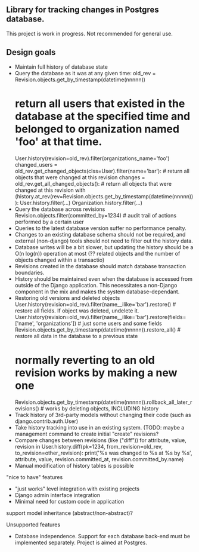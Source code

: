 ## Library for tracking changes in Postgres database.

This project is work in progress. Not recommended for general use.

## Design goals

*  Maintain full history of database state
*  Query the database as it was at any given time:
   old_rev = Revision.objects.get_by_timestamp(datetime(nnnnn))
   # return all users that existed in the database at the specified time and belonged to organization named 'foo' at that time.
   User.history(revision=old_rev).filter(organizations_name='foo')
   changed_users = old_rev.get_changed_objects(clss=User).filter(name='bar'): # return all objects that were changed at this revision
   changes = old_rev.get_all_changed_objects(): # return all objects that were changed at this revision
   with (history.at_rev(rev=Revision.objects.get_by_timestamp(datetime(nnnnn))):
      User.history.filter(...)
      Organization.history.filter(...)
*  Query the database across revisions
   Revision.objects.filter(committed_by=1234) # audit trail of actions performed by a certain user 
*  Queries to the latest database version suffer no performance penalty.
*  Changes to an existing database schema should not be required, and external (non-django) tools should not need to
   filter out the history data.
*  Database writes will be a bit slower, but updating the history should be a O(n log(n)) operation at most (?? related objects and the number of objects changed within a transactio)
*  Revisions created in the database should match database transaction boundaries.
*  History should be maintained even when the database is accessed from outside of the Django application.
   This necessitates a non-Django component in the mix and makes the system database-dependant.
*  Restoring old versions and deleted objects
   User.history(revision=old_rev).filter(name__ilike='bar').restore() # restore all fields. If object was deleted, undelete it.
   User.history(revision=old_rev).filter(name__ilike='bar').restore(fields=['name', 'organizations']) # just some users and some fields
   Revision.objects.get_by_timestamp(datetime(nnnnn)).restore_all() # restore all data in the database to a previous state
   # normally reverting to an old revision works by making a new one 
   Revision.objects.get_by_timestamp(datetime(nnnnn)).rollback_all_later_revisions() # works by deleting objects, INCLUDING history
*  Track history of 3rd-party models without changing their code (such as django.contrib.auth.User)  
*  Take history tracking into use in an existing system. (TODO: maybe a management command to create initial "create" revisions?
*  Compare changes between revisions (like ("diff"))
   for attribute, value, revision in User.history.diff(pk=1234, from_revision=old_rev, to_revision=other_revision):
     print('%s was changed to %s at %s by %s', attribute, value, revision.committed_at, revision.committed_by.name)
* Manual modification of history tables is possible

"nice to have" features
* "just works" level integration with existing projects
* Django admin interface integration
* Minimal need for custom code in application

support model inheritance (abstract/non-abstract)?

Unsupported features
* Database independence. Support for each database back-end must be implemented separately. Project is aimed at Postgres.

